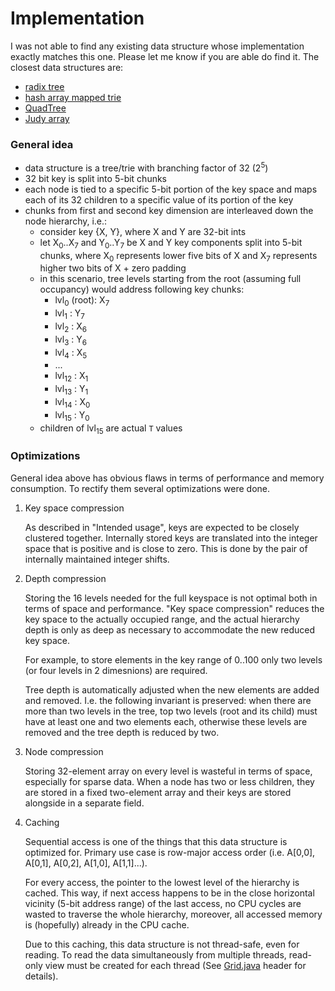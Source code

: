 Implementation
===

I was not able to find any existing data structure whose implementation exactly matches this one. 
Please let me know if you are able do find it. The closest data structures are:
* [radix tree](https://en.wikipedia.org/wiki/Radix_tree)
* [hash array mapped trie](https://en.wikipedia.org/wiki/Hash_array_mapped_trie)
* [QuadTree](https://en.wikipedia.org/wiki/Quadtree)
* [Judy array](https://en.wikipedia.org/wiki/Judy_array)


### General idea
 
* data structure is a tree/trie with branching factor of 32 (2<sup>5</sup>)
* 32 bit key is split into 5-bit chunks
* each node is tied to a specific 5-bit portion of the key space and maps 
    each of its 32 children to a specific value of its portion of the key    
* chunks from first and second key dimension are interleaved down the node hierarchy, i.e.:
    * consider key {X, Y}, where X and Y are 32-bit ints
    * let X<sub>0</sub>..X<sub>7</sub> and Y<sub>0</sub>..Y<sub>7</sub> be X and Y key components split into 5-bit chunks,
    where X<sub>0</sub> represents lower five bits of X and X<sub>7</sub> represents higher two bits of X + zero padding 
    * in this scenario, tree levels starting from the root (assuming full occupancy) would address following key chunks:
        * lvl<sub>0</sub> (root): X<sub>7</sub>
        * lvl<sub>1</sub> : Y<sub>7</sub>
        * lvl<sub>2</sub> : X<sub>6</sub>
        * lvl<sub>3</sub> : Y<sub>6</sub>
        * lvl<sub>4</sub> : X<sub>5</sub>
        * ...
        * lvl<sub>12</sub> :  X<sub>1</sub>
        * lvl<sub>13</sub> : Y<sub>1</sub>
        * lvl<sub>14</sub> :  X<sub>0</sub>
        * lvl<sub>15</sub> :  Y<sub>0</sub>
    * children of lvl<sub>15</sub> are actual `T` values

### Optimizations

General idea above has obvious flaws in terms of performance and memory consumption. 
To rectify them several optimizations were done.

1. Key space compression

    As described in "Intended usage", keys are expected to be closely clustered together.
    Internally stored keys are translated into the integer space that is 
    positive and is close to zero. This is done by the pair of internally maintained integer shifts.
    
2. Depth compression

    Storing the 16 levels needed for the full keyspace is not optimal both in terms of space and performance.
    "Key space compression" reduces the key space to the actually occupied range,
    and the actual hierarchy depth is only as deep as necessary to accommodate the new reduced key space.
    
    For example, to store elements in the key range of 0..100 only two levels (or four levels in 2 dimesnions) 
    are required.
    
    Tree depth is automatically adjusted when the new elements are added and removed. 
    I.e. the following invariant is preserved: when there are more than two levels in the tree,
    top two levels (root and its child) must have at least one and two elements each, otherwise these levels are removed and 
    the tree depth is reduced by two.  

3. Node compression

    Storing 32-element array on every level is wasteful in terms of space,
    especially for sparse data. When a node has two or less children, they are
    stored in a fixed two-element array and their keys are stored alongside in a separate field. 

4. Caching
    
    Sequential access is one of the things that this data structure is optimized for.
    Primary use case is row-major access order (i.e. A[0,0], A[0,1], A[0,2], A[1,0], A[1,1]...).
    
    For every access, the pointer to the lowest level of the hierarchy is cached. 
    This way, if next access happens to be in the close horizontal vicinity (5-bit address range) 
    of the last access, no CPU cycles are wasted to traverse the whole hierarchy,
    moreover, all accessed memory is (hopefully) already in the CPU cache. 
    
    Due to this caching, this data structure is not thread-safe, even for reading. 
    To read the data simultaneously from multiple threads, read-only view must be created 
    for each thread (See [Grid.java](core/src/main/java/com/aivean/grid2d/Grid.java) header for details). 

